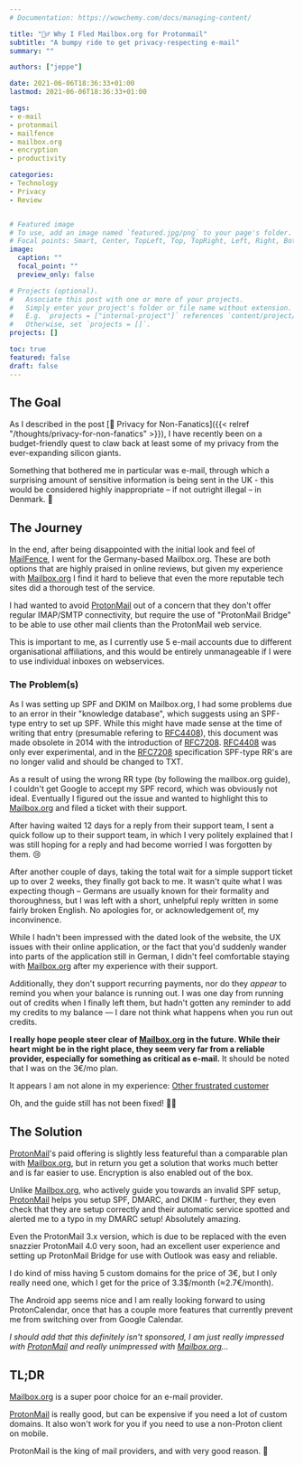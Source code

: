 ```yaml
---
# Documentation: https://wowchemy.com/docs/managing-content/

title: "🏃‍♂️ Why I Fled Mailbox.org for Protonmail"
subtitle: "A bumpy ride to get privacy-respecting e-mail"
summary: ""

authors: ["jeppe"]

date: 2021-06-06T18:36:33+01:00
lastmod: 2021-06-06T18:36:33+01:00

tags:
- e-mail
- protonmail
- mailfence
- mailbox.org
- encryption
- productivity

categories:
- Technology
- Privacy
- Review


# Featured image
# To use, add an image named `featured.jpg/png` to your page's folder.
# Focal points: Smart, Center, TopLeft, Top, TopRight, Left, Right, BottomLeft, Bottom, BottomRight.
image:
  caption: ""
  focal_point: ""
  preview_only: false

# Projects (optional).
#   Associate this post with one or more of your projects.
#   Simply enter your project's folder or file name without extension.
#   E.g. `projects = ["internal-project"]` references `content/project/deep-learning/index.md`.
#   Otherwise, set `projects = []`.
projects: []

toc: true
featured: false
draft: false
---
```


## The Goal
As I described in the post [🔏 Privacy for Non-Fanatics]({{< relref "/thoughts/privacy-for-non-fanatics" >}}),
I have recently been on a budget-friendly quest to claw back at least some of my privacy from the ever-expanding silicon giants.

Something that bothered me in particular was e-mail, through which a surprising amount of sensitive information is being
sent in the UK - this would be considered highly inappropriate – if not outright illegal – in Denmark. 🤔

## The Journey
In the end, after being disappointed with the initial look and feel of [MailFence], I went for the Germany-based Mailbox.org.
These are both options that are highly praised in online reviews, but given my experience with [Mailbox.org] I find it hard to believe that
even the more reputable tech sites did a thorough test of the service.

I had wanted to avoid [ProtonMail] out of a concern that they don't offer regular IMAP/SMTP connectivity,
but require the use of "ProtonMail Bridge" to be able to use other mail clients than the ProtonMail web service.

This is important to me, as I currently use 5 e-mail accounts due to different organisational affiliations,
and this would be entirely unmanageable if I were to use individual inboxes on webservices.

### The Problem(s)
As I was setting up SPF and DKIM on Mailbox.org, I had some problems due to an error in their "knowledge database", which suggests
using an SPF-type entry to set up SPF. While this might have made sense at the time of writing that entry (presumable refering to [RFC4408]), this document was made obsolete in 2014 with the introduction of [RFC7208]. [RFC4408] was only ever experimental, and in the [RFC7208] specification SPF-type RR's are no longer valid and should be changed to TXT.

As a result of using the wrong RR type (by following the mailbox.org guide), I couldn't get Google to
accept my SPF record, which was obviously not ideal. Eventually I figured out the issue and wanted to highlight this to [Mailbox.org] and filed a ticket with their support.

After having waited 12 days for a reply from their support team, I sent a quick follow up to their support team,
in which I very politely explained that I was still hoping for a reply and had become worried I was forgotten by them. 😢

After another couple of days, taking the total wait for a simple support ticket up to over 2 weeks,
they finally got back to me. It wasn't quite what I was expecting though – Germans are usually known for their formality and thoroughness,
but I was left with a short, unhelpful reply written in some fairly broken English. No apologies for, or acknowledgement of, my inconvinence.

While I hadn't been impressed with the dated look of the website, the UX issues with their online application, or the fact that you'd suddenly wander into parts of the application still in German, I didn't feel comfortable staying with [Mailbox.org] after my experience with their support.

Additionally, they don't support recurring payments, nor do they _appear_ to remind you when your balance is running out. I was one day from running out of credits when I finally left them, but hadn't gotten any reminder to add my credits to my balance — I dare not think what happens when you run out credits.


__I really hope people steer clear of [Mailbox.org] in the future.
While their heart might be in the right place, they seem very far from a reliable provider,
especially for something as critical as e-mail.__
It should be noted that I was on the 3€/mo plan.

It appears I am not alone in my experience: [Other frustrated customer](https://www.reddit.com/r/privacytoolsIO/comments/95spme/mailboxorg_sucks_need_a_new_privacy_email_provider/)

Oh, and the guide still has not been fixed! 🤦‍♂️

## The Solution
[ProtonMail]'s paid offering is slightly less featureful than a comparable plan
with [Mailbox.org], but in return you get a solution that works much better and
is far easier to use. Encryption is also enabled out of the box.

Unlike [Mailbox.org], who actively guide you towards an invalid SPF setup,
[ProtonMail] helps you setup SPF, DMARC, and DKIM - further, they even check
that they are setup correctly and their automatic service spotted and alerted me
to a typo in my DMARC setup! Absolutely amazing.

Even the ProtonMail 3.x version, which is due to be replaced with the even snazzier
ProtonMail 4.0 very soon, had an excellent user experience and setting up
ProtonMail Bridge for use with Outlook was easy and reliable.

I do kind of miss having 5 custom domains for the price of 3€, but I only really need
one, which I get for the price of 3.3$/month (≈2.7€/month).

The Android app seems nice and I am really looking forward to using ProtonCalendar,
once that has a couple more features that currently prevent me from switching over from
Google Calendar.

_I should add that this definitely isn't sponsored, I am just really impressed with [ProtonMail]
and really unimpressed with [Mailbox.org]..._

## TL;DR

[Mailbox.org] is a super poor choice for an e-mail provider.

[ProtonMail] is really good, but can be expensive if you need a lot of custom domains.
It also won't work for you if
you need to use a non-Proton client on mobile.

ProtonMail is the king of mail providers, and with very good reason. 👑

[RFC4408]: https://datatracker.ietf.org/doc/html/rfc4408
[RFC7208]: https://datatracker.ietf.org/doc/html/rfc7208
[MailFence]: https://mailfence.com/
[Mailbox.org]: https://mailbox.org/en/
[ProtonMail]: https://protonmail.com/
